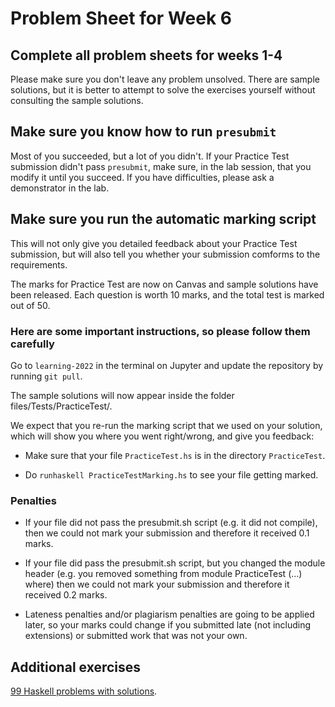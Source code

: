 # Problem Sheet for Week 6

## Complete all problem sheets for weeks 1-4

Please make sure you don't leave any problem unsolved. There are sample solutions, but it is better to attempt to solve the exercises yourself without consulting the sample solutions.

## Make sure you know how to run `presubmit`

Most of you succeeded, but a lot of you didn't. If your Practice Test submission didn't pass `presubmit`, make sure, in the lab session, that you modify it until you succeed. If you have difficulties, please ask a demonstrator in the lab.

## Make sure you run the automatic marking script

This will not only give you detailed feedback about your Practice Test submission, but will also tell you whether your submission comforms to the requirements.

The marks for Practice Test are now on Canvas and sample solutions have been released. Each question is worth 10 marks, and the total test is marked out of 50.

### Here are some important instructions, so please follow them carefully

Go to `learning-2022` in the terminal on Jupyter and update the repository by running `git pull`.

The sample solutions will now appear inside the folder files/Tests/PracticeTest/.

We expect that you re-run the marking script that we used on your solution, which will show you where you went right/wrong, and give you feedback:

 * Make sure that your file `PracticeTest.hs` is in the directory `PracticeTest`.

 * Do `runhaskell PracticeTestMarking.hs` to see your file getting marked.

### Penalties

* If your file did not pass the presubmit.sh script (e.g. it did not compile), then we could not mark your submission and therefore it received 0.1 marks.

* If your file did pass the presubmit.sh script, but you changed the module header (e.g. you removed something from module PracticeTest (...) where) then we could not mark your submission and therefore it received 0.2 marks.

* Lateness penalties and/or plagiarism penalties are going to be applied later, so your marks could change if you submitted late (not including extensions) or submitted work that was not your own.

## Additional exercises

[99 Haskell problems with solutions](https://wiki.haskell.org/H-99:_Ninety-Nine_Haskell_Problems).
